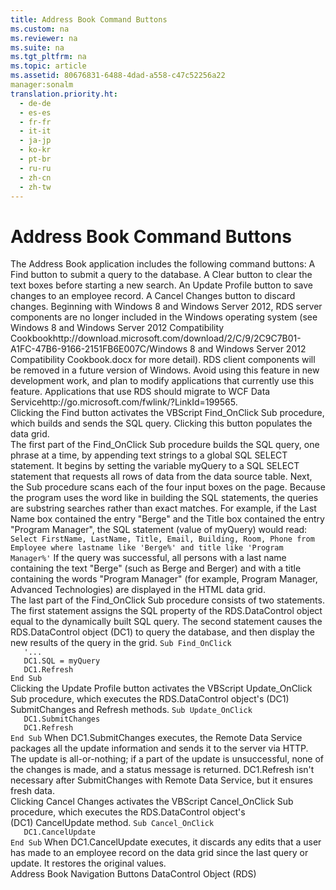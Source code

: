 ```yaml
---
title: Address Book Command Buttons
ms.custom: na
ms.reviewer: na
ms.suite: na
ms.tgt_pltfrm: na
ms.topic: article
ms.assetid: 80676831-6488-4dad-a558-c47c52256a22
manager:sonalm
translation.priority.ht: 
  - de-de
  - es-es
  - fr-fr
  - it-it
  - ja-jp
  - ko-kr
  - pt-br
  - ru-ru
  - zh-cn
  - zh-tw
---
```

# Address Book Command Buttons
<?xml version="1.0" encoding="utf-8"?>
<developerConceptualDocument xmlns="http://ddue.schemas.microsoft.com/authoring/2003/5" xmlns:xlink="http://www.w3.org/1999/xlink" xmlns:xsi="http://www.w3.org/2001/XMLSchema-instance" xsi:schemaLocation="http://ddue.schemas.microsoft.com/authoring/2003/5 http://dduestorage.blob.core.windows.net/ddueschema/developer.xsd">
  <introduction>
    <para>The Address Book application includes the following command buttons:  </para>
    <list class="bullet">
      <listItem>
        <para>A <ui>Find</ui> button to submit a query to the database.</para>
      </listItem>
      <listItem>
        <para>A <ui>Clear</ui> button to clear the text boxes before starting a new search.</para>
      </listItem>
      <listItem>
        <para>An <ui>Update Profile</ui> button to save changes to an employee record.</para>
      </listItem>
      <listItem>
        <para>A <ui>Cancel Changes</ui> button to discard changes.</para>
      </listItem>
    </list>
    <alert class="important">
      <para>Beginning with Windows 8 and Windows Server 2012, RDS server components are no longer included in the Windows operating system (see Windows 8 and <externalLink><linkText>Windows Server 2012 Compatibility Cookbook</linkText><linkUri>http://download.microsoft.com/download/2/C/9/2C9C7B01-A1FC-47B6-9166-2151FB6E007C/Windows 8 and Windows Server 2012 Compatibility Cookbook.docx</linkUri></externalLink> for more detail). RDS client components will be removed in a future version of Windows. Avoid using this feature in new development work, and plan to modify applications that currently use this feature. Applications that use RDS should migrate to <externalLink><linkText>WCF Data Service</linkText><linkUri>http://go.microsoft.com/fwlink/?LinkId=199565</linkUri></externalLink>.</para>
    </alert>
  </introduction>
  <section>
    <title>Find Button</title>
    <content>
      <para>Clicking the <ui>Find</ui> button activates the VBScript Find_OnClick Sub procedure, which builds and sends the SQL query. Clicking this button populates the data grid.</para>
    </content>
  </section>
  <section>
    <title>Building the SQL Query</title>
    <content>
      <para>The first part of the Find_OnClick Sub procedure builds the SQL query, one phrase at a time, by appending text strings to a global SQL SELECT statement. It begins by setting the variable <codeInline>myQuery</codeInline> to a SQL SELECT statement that requests all rows of data from the data source table. Next, the Sub procedure scans each of the four input boxes on the page.</para>
      <para>Because the program uses the word <codeInline>like</codeInline> in building the SQL statements, the queries are substring searches rather than exact matches.</para>
      <para>For example, if the <legacyBold>Last Name</legacyBold> box contained the entry "Berge" and the <legacyBold>Title</legacyBold> box contained the entry "Program Manager", the SQL statement (value of <codeInline>myQuery</codeInline>) would read:</para>
      <code>Select FirstName, LastName, Title, Email, Building, Room, Phone from Employee where lastname like 'Berge%' and title like 'Program Manager%'</code>
      <para>If the query was successful, all persons with a last name containing the text "Berge" (such as Berge and Berger) and with a title containing the words "Program Manager" (for example, Program Manager, Advanced Technologies) are displayed in the HTML data grid. </para>
    </content>
  </section>
  <section>
    <title>Preparing and Sending the Query</title>
    <content>
      <para>The last part of the Find_OnClick Sub procedure consists of two statements. The first statement assigns the <legacyLink xlink:href="e0dabf23-a159-4fe5-a962-3df544a21f5c">SQL</legacyLink> property of the <legacyLink xlink:href="d85ea4fc-451c-436e-97b8-58f92b149dd0">RDS.DataControl</legacyLink> object equal to the dynamically built SQL query. The second statement causes the <legacyBold>RDS.DataControl</legacyBold> object (<codeInline>DC1</codeInline>) to query the database, and then display the new results of the query in the grid.</para>
      <code>Sub Find_OnClick
   '...
   DC1.SQL = myQuery
   DC1.Refresh
End Sub</code>
    </content>
  </section>
  <section>
    <title>Update Profile Button</title>
    <content>
      <para>Clicking the <legacyBold>Update Profile</legacyBold> button activates the VBScript Update_OnClick Sub procedure, which executes the <legacyLink xlink:href="d85ea4fc-451c-436e-97b8-58f92b149dd0">RDS.DataControl</legacyLink> object's (<codeInline>DC1</codeInline>) <legacyLink xlink:href="250062a4-13c4-4bed-807d-8b9ad81536d4">SubmitChanges</legacyLink> and <legacyLink xlink:href="c90a8050-0ff4-4c83-9925-261f2f2ccfe9">Refresh</legacyLink> methods.</para>
      <code>Sub Update_OnClick
   DC1.SubmitChanges
   DC1.Refresh
End Sub</code>
      <para>When <codeInline>DC1.SubmitChanges</codeInline> executes, the Remote Data Service packages all the update information and sends it to the server via HTTP. The update is all-or-nothing; if a part of the update is unsuccessful, none of the changes is made, and a status message is returned. <codeInline>DC1.Refresh </codeInline>isn't necessary after <legacyBold>SubmitChanges</legacyBold> with Remote Data Service, but it ensures fresh data.</para>
    </content>
  </section>
  <section>
    <title>Cancel Changes Button</title>
    <content>
      <para>Clicking <legacyBold>Cancel Changes</legacyBold> activates the VBScript Cancel_OnClick Sub procedure, which executes the <legacyLink xlink:href="d85ea4fc-451c-436e-97b8-58f92b149dd0">RDS.DataControl</legacyLink> object's (<codeInline>DC1)</codeInline> <legacyLink xlink:href="76d8a6e9-bc6c-4ea0-8e7a-2bae5ed06650">CancelUpdate</legacyLink> method.</para>
      <code>Sub Cancel_OnClick
   DC1.CancelUpdate
End Sub</code>
      <para>When<codeInline> DC1.CancelUpdate</codeInline> executes, it discards any edits that a user has made to an employee record on the data grid since the last query or update. It restores the original values.</para>
    </content>
  </section>
  <relatedTopics>
<link xlink:href="f0dd84c6-5c33-4ab9-82b4-4c42dfdd2277">Address Book Navigation Buttons</link>
<link xlink:href="d85ea4fc-451c-436e-97b8-58f92b149dd0">DataControl Object (RDS)</link>
</relatedTopics>
</developerConceptualDocument>